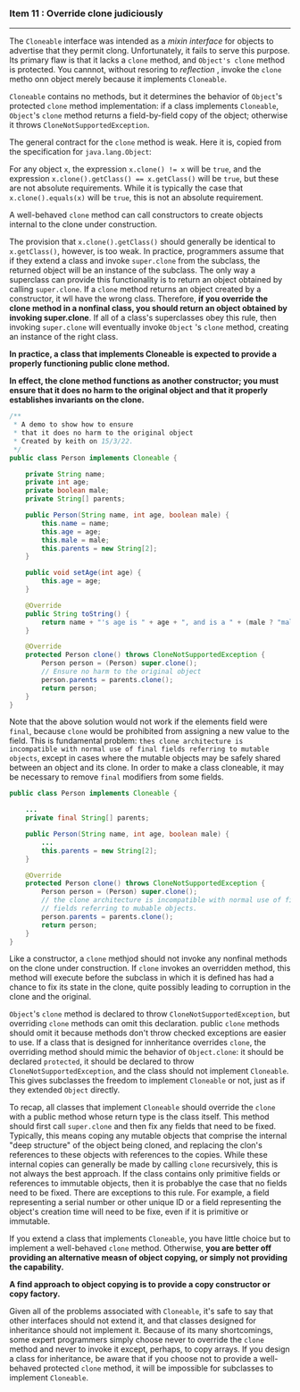 ### Item 11 : Override clone judiciously

----------

The `Cloneable` interface was intended as a *mixin interface* for objects to advertise that they permit clong. Unfortunately, it fails to serve this purpose. Its primary flaw is that it lacks a `clone` method, and `Object's clone` method is protected. You cannnot, without resoring to *reflection* , invoke the `clone` metho onn object merely because it implements `Cloneable`.

`Cloneable` contains no methods, but it determines the behavior of `Object`'s protected `clone` method implementation: if a class implements `Cloneable`, `Object`'s `clone` method returns a field-by-field copy of the object; otherwise it throws `CloneNotSupportedException`.

The general contract for the `clone` method is weak. Here it is, copied from the specification for `java.lang.Object`:

For any object `x`, the expression `x.clone() != x` will be `true`, and the expression `x.clone().getClass() == x.getClass()` will be `true`, but these are not absolute requirements. While it is typically the case that `x.clone().equals(x)` will be `true`, this is not an absolute requirement.

A well-behaved `clone` method can call constructors to create objects internal to the clone under construction.

The provision that `x.clone().getClass()` should generally be identical to `x.getClass()`, however, is too weak. In practice, programmers assume that if they extend a class and invoke `super.clone` from the subclass, the returned object will be an instance of the subclass. The only way a superclass can provide this functionality is to return an object obtained by calling `super.clone`. If a `clone` method returns an object created by a constructor, it wll have the wrong class. Therefore, **if you override the clone method in a nonfinal class, you should return an object obtained by invoking super.clone**. If all of a class's superclasses obey this rule, then invoking `super.clone` will eventually invoke `Object` 's `clone` method, creating an instance of the right class.

**In practice, a class that implements Cloneable is expected to provide a properly functioning public clone method.**

**In effect, the clone method functions as another constructor; you must ensure that it does no harm to the original object and that it properly establishes invariants on the clone.**

```java
/**
 * A demo to show how to ensure
 * that it does no harm to the original object
 * Created by keith on 15/3/22.
 */
public class Person implements Cloneable {

    private String name;
    private int age;
    private boolean male;
    private String[] parents;

    public Person(String name, int age, boolean male) {
        this.name = name;
        this.age = age;
        this.male = male;
        this.parents = new String[2];
    }

    public void setAge(int age) {
        this.age = age;
    }

    @Override
    public String toString() {
        return name + "'s age is " + age + ", and is a " + (male ? "male" : "female") + ".\n";
    }

    @Override
    protected Person clone() throws CloneNotSupportedException {
        Person person = (Person) super.clone();
        // Ensure no harm to the original object
        person.parents = parents.clone();
        return person;
    }
}
```

Note that the above solution would not work if the elements field were `final`, because `clone` would be prohibited from assigning a new value to the field. This is fundamental problem: `thes clone architecture is incompatible with normal use of final fields referring to mutable objects`, except in cases where the mutable objects may be safely shared between an object and its clone. In order to make a class cloneable, it may be necessary to remove `final` modifiers from some fields.

```java
public class Person implements Cloneable {

    ...
    private final String[] parents;

    public Person(String name, int age, boolean male) {
        ...
        this.parents = new String[2];
    }

    @Override
    protected Person clone() throws CloneNotSupportedException {
        Person person = (Person) super.clone();
        // the clone architecture is incompatible with normal use of final
        // fields referring to mubable objects.
        person.parents = parents.clone();
        return person;
    }
}
```

Like a constructor, a `clone` methjod should not invoke any nonfinal methods on the clone under construction. If `clone` invokes an overridden method, this method will execute before the subclass in which it is defined has had a chance to fix its state in the clone, quite possibly leading to corruption in the clone and the original.

`Object`'s `clone` method is declared to throw `CloneNotSupportedException`, but overriding `clone` methods can omit this declaration. public `clone` methods should omit it because methods don't throw checked exceptions are easier to use. If a class that is designed for innheritance overrides `clone`, the overriding method should mimic the behavior of `Object.clone`: it should be declared `protected`, it should be declared to throw `CloneNotSupportedException`, and the class should not implement `Cloneable`. This gives subclasses the freedom to implement `Cloneable` or not, just as if they extended `Object` directly.

To recap, all classes that implement `Cloneable` should override the `clone` with a public method whose return type is the class itself. This method should first call `super.clone` and then fix any fields that need to be fixed. Typically, this means coping any mutable objects that comprise the internal "deep structure" of the object being cloned, and replacing the clon's references to these objects with references to the copies. While these internal copies can generally be made by calling `clone` recursively, this is not always the best approach. If the class contains only primitive fields or references to immutable objects, then it is probablye the case that no fields need to be fixed. There are exceptions to this rule. For example, a field representing a serial number or other unique ID or a field representing the object's creation time will need to be fixe, even if it is primitive or immutable.

If you extend a class that implements `Cloneable`, you have little choice but to implement a well-behaved `clone` method. Otherwise, **you are better off providing an alternative measn of object copying, or simply not providing the capability.**

**A find approach to object copying is to provide a copy constructor or copy factory.**

Given all of the problems associated with `Cloneable`, it's safe to say that other interfaces should not extend it, and that classes designed for inheritance should not implement it. Because of its many shortcomings, some expert programmers simply choose never to override the `clone` method and never to invoke it except, perhaps, to copy arrays. If you design a class for inheritance, be aware that if you choose not to provide a well-behaved protected `clone` method, it will be impossible for subclasses to implement `Cloneable`.
